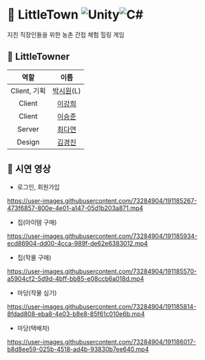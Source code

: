 # 🏡 LittleTown ![Unity](https://img.shields.io/badge/unity-%23000000.svg?style=for-the-badge&logo=unity&logoColor=white)![C#](https://img.shields.io/badge/c%23-%23239120.svg?style=for-the-badge&logo=c-sharp&logoColor=white)

지친 직장인들을 위한 농촌 간접 체험 힐링 게임

## 🌳 LittleTowner
|역할|이름|
|:------:|:---:|
|Client, 기획|[박시원](https://github.com/tldnjs324)(L)|
|Client|[이강희](https://github.com/Ganghee-Lee-0522)|
|Client|[이승준](https://github.com/YesIamSeungJun)|
|Server|[최다연](https://github.com/dayeondayeon)|
|Design|[김경진](https://github.com/Mygoaloom)|

## 🌳 시연 영상
* 로그인, 회원가입


https://user-images.githubusercontent.com/73284904/191185267-473f6857-800e-4e01-a147-05d1b203a871.mp4



* 집(아이템 구매)


https://user-images.githubusercontent.com/73284904/191185934-ecd86904-dd00-4cca-989f-de62e6383012.mp4



* 집(작물 구매)


https://user-images.githubusercontent.com/73284904/191185570-a5904cf2-5d9d-4bff-bb85-e08ccb6a018d.mp4



* 마당(작물 심기)


https://user-images.githubusercontent.com/73284904/191185814-8fdad808-eba8-4e03-b8e8-85f61c010e6b.mp4



* 마당(택배차)


https://user-images.githubusercontent.com/73284904/191186017-b8d8ee59-025b-4518-ad4b-93830b7ee640.mp4



